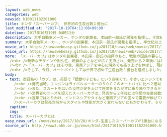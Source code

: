 ```yaml
---
layout: web_news
categories: web
newsid: k10011182201000
title: ホンダ「スーパーカブ」 世界初の生産台数１億台に
last_modified_at: '2017-10-19T04:11:00+09:00'
datetime: 2017年10月19日 04時11分
description: 大手自動車メーカー、ホンダの創業者、本田宗一郎氏が開発を指揮し、半世紀以上にわたって世界各地で販売されている「スーパーカブ」が今月、オートバイとしては世界で初めて、生産台数１億台を達成しました。
summary: 大手自動車メーカー、ホンダの創業者、本田宗一郎氏が開発を指揮し、半世紀以上にわたって世界各地で販売されている「スーパーカブ」が今月、オートバイとしては世界で初めて、生産台数１億台を達成しました。
movie_url: https://newswebeasy.github.io/ja201710/news/web/movie/2017/10/20/k10011182201000.mp4
voice_url: https://newswebeasy.github.io/ja201710/news/web/voice/2017/10/20/k10011182201000.mp3
more: 「スーパーカブ」はホンダの創業者、本田宗一郎氏の指揮のもと、戦後の国民の暮らしを豊かにする製品を作ろうと開発が進められ、今から５９年前の昭和３３年に発売されました。<br
  /><br />斬新なデザインや耐久性、燃費のよさなどが広く支持され、発売から２年後には年間の生産台数が５６万台を超え、国内で生産されるオートバイの半数近くを占めるまでになりました。<br
  /><br />「スーパーカブ」はその後、東南アジアを中心に海外でも売り上げを伸ばし、現在１６０を超える国や地域で暮らしに欠かせない足として普及しています。<br
  /><br />そして、今月、オートバイとしては世界で初めて生産台数１億台を達成しました。これを記念してホンダは１９日、熊本県大津町にあるオートバイの工場で、八郷隆弘社長など関係者が出席して式典を開き、「スーパーカブ」の最新型のモデルが披露されることになっています。
body:
- text: 商品名の「カブ」は、英語で「猛獣の子ども」という意味です。小さいエンジンでもパワーがあることをアピールするため名付けられ、時代を越えて新しいものを作るという思いを込めて、頭に「スーパー」がつけられました。<br
    /><br />発売当時、エンジンはライバルメーカーの５０ＣＣのオートバイに比べ２倍以上の馬力で、ガソリン１リットル当たり９０キロ走ることができる、優れた燃費性能も備えていました。<br
    /><br />また、スカートをはいた女性が足を上げて座席をまたがずに乗り降りできるデザインや、そば屋の出前が岡持ちを片手で持ちながら運転できるよう、足だけでギアを変えられるようにするなど、当時としては革新的な製品でした。<br
    /><br />消費者のニーズを捉えたスーパーカブは、発売から２年後には年間の生産台数が５６万台を超え、当時、国内で生産されるオートバイの半数近くを占めるまでになりました。<br
    /><br />近年ではとりわけ、インドネシアやタイなど東南アジアの国々で需要が伸びていて、年間の生産台数は世界全体でおよそ３００万台に上ります。<br /><br
    />スーパーカブは発売当時からスタイルや性能が大きく変わらないにもかかわらず、６０年近くにわたって国内外で広く利用されていて、オートバイとしては世界で初めて生産台数１億台を達成しました。
  caption:
  img: ''
  title: スーパーカブとは
easy_news_url: /news/easy/2017/10/20/ホンダ-生産したスーパーカブが1億台になる/
source_url: http://www3.nhk.or.jp/news/html/20171019/k10011182201000.html
...
```

